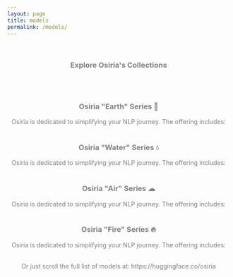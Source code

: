 ```yaml
---
layout: page
title: models
permalink: /models/
---
```


<br>
<center><h3><span style="color:grey">Explore Osiria's Collections</span></h3></center>

<br>
<br>

<center><h3><span style="color:grey">Osiria "Earth" Series 🌱</span></h3></center>
<center><p><span style="color:grey">Osiria is dedicated to simplifying your NLP journey. The offering includes:

<br>
<br>
<center><h3><span style="color:grey">Osiria "Water" Series 💧</span></h3></center>
<center><p><span style="color:grey">Osiria is dedicated to simplifying your NLP journey. The offering includes:

<br>
<br>
<center><h3><span style="color:grey">Osiria "Air" Series ☁</span></h3></center>
<center><p><span style="color:grey">Osiria is dedicated to simplifying your NLP journey. The offering includes:

<br>
<br>
<center><h3><span style="color:grey">Osiria "Fire" Series 🔥</span></h3></center>
<center><p><span style="color:grey">Osiria is dedicated to simplifying your NLP journey. The offering includes:
  
<br>
<br>

<center><p><span style="color:grey">Or just scroll the full list of models at: https://huggingface.co/osiria</span></p></center>
